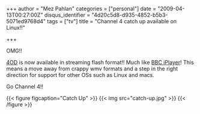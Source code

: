 +++
author = "Mez Pahlan"
categories = ["personal"]
date = "2009-04-13T00:27:00Z"
disqus_identifier = "4d20c5d8-d935-4852-b5b3-5071ed9768d4"
tags = ["tv"]
title = "Channel 4 catch up available on Linux!!"

+++

OMG!!

[4OD](https://www.channel4.com/programmes/4od) is now available in streaming flash format!! Much like [BBC
iPlayer](http://www.bbc.co.uk/iplayer/)! This means a move away from crappy wmv formats and a step in the right
direction for support for other OSs such as Linux and macs.

Go Channel 4!!

{{< figure figcaption="Catch Up" >}}
    {{< img src="catch-up.jpg" >}}
{{< /figure >}}

<!--more-->